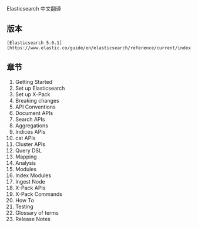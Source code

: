 Elasticsearch 中文翻译


## 版本

    [Elasticsearch 5.6.1](https://www.elastic.co/guide/en/elasticsearch/reference/current/index.html)

## 章节

1. Getting Started
2. Set up Elasticsearch
3. Set up X-Pack
4. Breaking changes
5. API Conventions
6. Document APIs
7. Search APIs
8. Aggregations
9. Indices APIs
10. cat APIs
11. Cluster APIs
12. Query DSL
13. Mapping
14. Analysis
15. Modules
16. Index Modules
17. Ingest Node
18. X-Pack APIs
19. X-Pack Commands
20. How To
21. Testing
22. Glossary of terms
23. Release Notes
